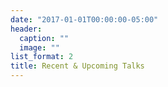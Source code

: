 ```yaml
---
date: "2017-01-01T00:00:00-05:00"
header:
  caption: ""
  image: ""
list_format: 2
title: Recent & Upcoming Talks
---
```

